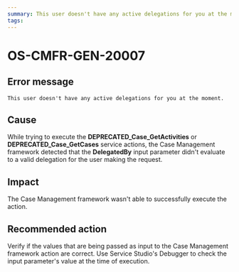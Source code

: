 ```yaml
---
summary: This user doesn't have any active delegations for you at the moment.
tags:
---
```


# OS-CMFR-GEN-20007

## Error message

`This user doesn't have any active delegations for you at the moment.`

## Cause

While trying to execute the **DEPRECATED_Case_GetActivities** or **DEPRECATED_Case_GetCases** service actions, the Case Management framework detected that the **DelegatedBy** input parameter didn't evaluate to a valid delegation for the user making the request.

## Impact

The Case Management framework wasn't able to successfully execute the action.

## Recommended action

Verify if the values that are being passed as input to the Case Management framework action are correct. Use Service Studio's Debugger to check the input parameter's value at the time of execution.
